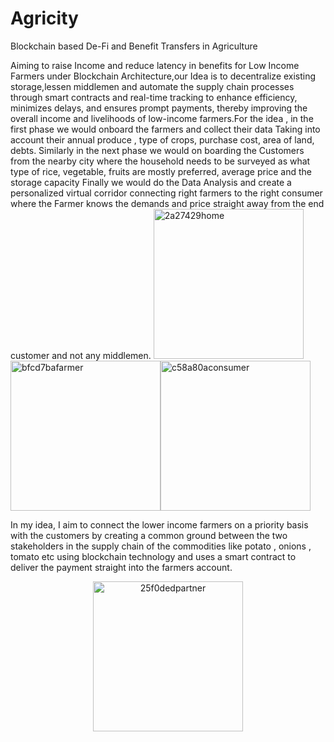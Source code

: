 # Agricity
Blockchain based De-Fi and Benefit Transfers in Agriculture

Aiming to raise Income and reduce latency in benefits for Low Income Farmers under Blockchain Architecture,our Idea is to decentralize existing storage,lessen middlemen and automate the supply chain processes through smart contracts and real-time tracking to enhance efficiency, minimizes delays, and ensures prompt payments, thereby improving the overall income and livelihoods of low-income farmers.For the idea , in the first phase we would onboard the farmers and collect their data Taking into account their annual produce , type of crops, purchase cost, area of land, debts. Similarly in the next phase we would on boarding the Customers from the nearby city where the household needs to be surveyed as what type of rice, vegetable, fruits are mostly preferred, average price and the storage capacity Finally we would do the Data Analysis and create a personalized virtual corridor connecting right farmers to the right consumer where the Farmer knows the demands and price straight away from the end customer and not any middlemen. <img width="240" alt="2a27429home" src="https://github.com/ersurajsingh/Agricity/assets/36544126/77274077-0192-446e-bd43-0ea126ddaeeb"><img width="240" alt="bfcd7bafarmer" src="https://github.com/ersurajsingh/Agricity/assets/36544126/52556c01-998c-4675-ad66-baf2c3e9e89c"><img width="240" alt="c58a80aconsumer" src="https://github.com/ersurajsingh/Agricity/assets/36544126/ae4a74af-385e-4d33-b8e2-4da54c708494">


In my idea, I aim to connect the lower income farmers on a priority basis with the customers by creating a common ground between the two stakeholders in the supply chain of the commodities like potato , onions , tomato etc using blockchain technology and uses a smart contract to deliver the payment straight into the farmers account.
<p align="center"><img width="240" alt="25f0dedpartner" src="https://github.com/ersurajsingh/Agricity/assets/36544126/dba6acba-bcfc-4009-99ec-234ea9ad70e7"></p>
